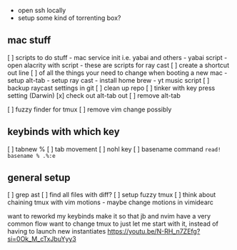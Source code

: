 - open ssh locally
- setup some kind of torrenting box?




## mac stuff
[ ] scripts to do stuff
    - mac service init i.e. yabai and others
    - yabai script
    - open alacrity with script
    - these are scripts for ray cast
[ ] create a shortcut out line
[ ] of all the things your need to change when booting a new mac
    - setup alt-tab
    - setup ray cast
    - install home brew
    - yt music script
[ ] backup raycast settings in git
[ ] clean up repo
[ ] tinker with key press setting (Darwin)
[x] check out alt-tab out
[ ] remove alt-tab

[ ] fuzzy finder for tmux
[ ] remove vim change possibly

## keybinds with which key
[ ] tabnew %
[ ] tab movement
[ ] nohl key
[ ] basename command `read! basename % .%:e`

## general setup 
[ ] grep ast
[ ] find all files with diff?
[ ] setup fuzzy tmux
[ ] think about chaining tmux with vim motions
    - maybe change motions in vimidearc




want to reworkd my keybinds
    make it so that jb and nvim have a very common flow
want to change tmux to just let me start with it, instead of having to launch new instantiates
https://youtu.be/N-RH_n7ZEfg?si=0Ok_M_cTxJbuYyy3
